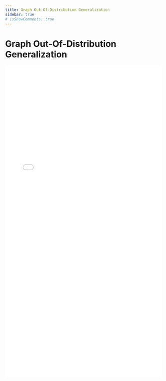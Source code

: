 ```yaml
---
title: Graph Out-Of-Distribution Generalization
sidebar: true
# isShowComments: true
---
```

# Graph Out-Of-Distribution Generalization
<ClientOnly>
<title-pv/>
</ClientOnly>

<embed src="/pdf/22-GraphOOD.pdf" type="application/pdf" width="100%" height="1000px" />

<!-- ### Definition: Graph Out-of-Distribution (GraphOOD)

Graph Out-of-Distribution (GraphOOD) refers to the problem of handling graph data where the testing or deployment graph instances deviate from the training graph distribution. In many real-world applications (e.g., molecular chemistry, social networks), graph data is highly structured and dynamic, and the assumption that test data follows the same distribution as training data often does not hold. This problem is important because graph-based models trained on a specific distribution can generalize poorly to unseen or shifted data, leading to significant performance degradation.

### Current Research Challenges

1. **Distributional Shifts**: GraphOOD faces the challenge of handling different types of shifts, including:
   - **Node distribution shifts**: Differences in the distribution of node features between training and test graphs.
   - **Edge distribution shifts**: Changes in the relationships or edge connections between nodes.
   - **Structural distribution shifts**: Variations in the global topology of the graph.

2. **Model Robustness**: Traditional graph models like Graph Neural Networks (GNNs) are often brittle to distributional shifts. Designing models that are robust to these shifts while maintaining high performance on in-distribution data is a key challenge.

3. **Evaluation Metrics**: Evaluating model performance on GraphOOD problems is difficult because existing metrics like accuracy or F1-score may not reflect a model's robustness to out-of-distribution data. New evaluation metrics are required to assess how well a model generalizes across different graph domains.

4. **Scalability**: Graphs in real-world applications are often large and complex. Ensuring the methods used for GraphOOD are scalable to large graphs is a critical challenge.

---

### Commonly Used Research Methods in GraphOOD

1. **Domain Adaptation**

   **Method**: The goal of domain adaptation is to reduce the discrepancy between the training (source) domain and the testing (target) domain by aligning their feature distributions. This can be done using techniques like **Maximum Mean Discrepancy (MMD)** or **adversarial domain adaptation**.

   **Formula**: 
   $$
   \text{MMD}(P, Q) = \left\| \mathbb{E}_{x \sim P}[\phi(x)] - \mathbb{E}_{y \sim Q}[\phi(y)] \right\|_2^2
   $$
   where $ P $ and $ Q $ are the distributions of source and target domains, and $ \phi(x) $ is a feature mapping function.

   **Example**: Consider a chemical compound graph (training) and a biological interaction graph (testing). By minimizing the MMD between the distributions of node embeddings, the model adapts to the new domain (biological graph) without retraining on new data.

2. **Invariant Risk Minimization (IRM)**

   **Method**: IRM is designed to learn invariant predictors across multiple environments or distributions. The idea is to find a representation such that the optimal classifier for each environment remains unchanged.

   **Formula**:
   $$
   \min_{\phi} \sum_{e \in \mathcal{E}} R^e(w \circ \phi) \quad \text{subject to} \quad w \in \arg\min_w R^e(w \circ \phi) \quad \forall e \in \mathcal{E}
   $$
   where $ \mathcal{E} $ is the set of environments, $ R^e $ is the risk in environment $ e $, $ \phi $ is the feature representation, and $ w $ is the classifier.

   **Example**: In a graph-based recommendation system, the training data consists of user-item interactions from multiple regions (e.g., different countries). By applying IRM, the model learns to generalize across regions, ensuring that the item recommendations remain consistent even if a user comes from an unseen region.

3. **Graph Augmentation**

   **Method**: Graph augmentation methods aim to generate diverse variants of the training graphs to mimic the shifts that can occur in out-of-distribution data. This includes adding noise to edges, modifying node features, or changing the graph's structure.

   **Formula**:
   $$
   G' = G + \mathcal{N}(G)
   $$
   where $ G' $ is the augmented graph and $ \mathcal{N}(G) $ represents the noise or transformation applied to the original graph $ G $.

   **Example**: In a citation network graph, where nodes represent papers and edges represent citations, the graph can be augmented by randomly removing edges (representing missing citations) or adding new edges (representing unseen citations) to simulate potential distribution shifts.

4. **Out-of-Distribution Detection**

   **Method**: Out-of-distribution detection methods are designed to identify whether a given test graph comes from a different distribution than the training graphs. This can be achieved by estimating the likelihood of the test graph under the training distribution or using graph-based anomaly detection methods.

   **Formula**:
   $$
   \mathcal{L}(G) = - \log P(G | \theta)
   $$
   where $ \mathcal{L}(G) $ is the log-likelihood of graph $ G $, and $ \theta $ represents the parameters of the model trained on the training distribution.

   **Example**: In a social network graph, where nodes represent users and edges represent friendships, an out-of-distribution detection model can be used to identify users who exhibit unusual interaction patterns (e.g., isolated clusters or rapid growth in the number of connections), indicating a potential deviation from the normal distribution of interactions.

5. **Graph Contrastive Learning**

   **Method**: Graph contrastive learning focuses on learning robust graph representations by maximizing the mutual information between different views (e.g., augmentations) of the same graph. It helps improve generalization on out-of-distribution graphs by learning invariant representations.

   **Formula**:
   $$
   \mathcal{L}_{\text{contrastive}} = -\mathbb{E}\left[\log \frac{\exp(\text{sim}(z_i, z_j))}{\sum_k \exp(\text{sim}(z_i, z_k))}\right]
   $$
   where $ z_i $ and $ z_j $ are the embeddings of two augmented views of the same graph, and $ \text{sim}(z_i, z_j) $ is the similarity between them (e.g., cosine similarity).

   **Example**: In a protein-protein interaction graph, different augmentations of the graph (e.g., removing edges or perturbing node features) can be used to train a contrastive model that learns robust protein embeddings, ensuring generalization to new unseen proteins in a different distribution (e.g., organisms with different evolutionary histories).

---

These methods address different aspects of the GraphOOD problem and illustrate a variety of approaches to improving generalization and robustness when dealing with out-of-distribution graphs. -->

<ClientOnly>
  <leave/>
</ClientOnly/>
